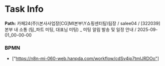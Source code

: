 # Task Info

**Path:** 카페24(주)\본사사업장\[CG]MI본부\Y쇼핑센터팀\팀장 / salee04 / [322039] 본부 내 소통 (팀_파트 미팅, 대표님 미팅) _ 미팅 알림 발송 및 일정 안내 / 2025-09-01_00-00-00

### BPMN
- ["https://n8n-mi-060-web.hanpda.com/workflow/cdSv4ip7tmlJRDOo"]

